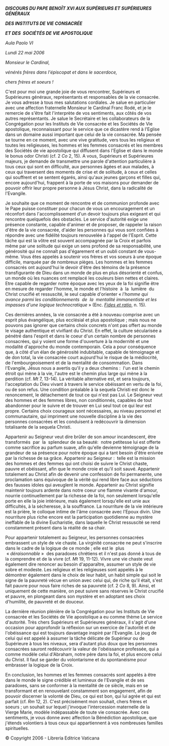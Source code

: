 ***DISCOURS DU PAPE BENOÎT XVI* *AUX SUPÉRIEURS ET SUPÉRIEURES GÉNÉRAUX***

***DES INSTITUTS DE VIE CONSACRÉE***

***ET DES  SOCIÉTÉS DE VIE APOSTOLIQUE***

*Aula Paolo VI*

*Lundi 22 mai 2006*

*Monsieur le Cardinal,*

*vénérés frères dans l'épiscopat et dans le sacerdoce,*

*chers frères et soeurs !*

C'est pour moi une grande joie de vous rencontrer, Supérieurs et Supérieures généraux, représentants et responsables de la vie consacrée. Je vous adresse à tous mes salutations cordiales. Je salue en particulier avec une affection fraternelle Monsieur le Cardinal Franc Rodé, et je le remercie de s'être fait l'interprète de vos sentiments, aux côtés de vos autres représentants. Je salue le Secrétaire et les collaborateurs de la Congrégation pour les Instituts de Vie consacrée et les Sociétés de Vie apostolique, reconnaissant pour le service que ce dicastère rend à l'Eglise dans un domaine aussi important que celui de la vie consacrée. Ma pensée se tourne en ce moment, avec une vive gratitude, vers tous les religieux et toutes les religieuses, les hommes et les femmes consacrés et les membres des Sociétés de vie apostolique qui diffusent dans l'Eglise et dans le monde le bonus odor Christi (cf. 2 *Co* 2, 15). A vous, Supérieurs et Supérieures majeurs, je demande de transmettre une parole d'attention particulière à tous ceux qui sont en difficulté, aux personnes âgées et aux malades, à ceux qui traversent des moments de crise et de solitude, à ceux et celles qui souffrent et se sentent égarés, ainsi qu'aux jeunes garçons et filles qui, encore aujourd'hui, frappent à la porte de vos maisons pour demander de pouvoir offrir leur propre personne à Jésus Christ, dans la radicalité de l'Evangile.

Je souhaite que ce moment de rencontre et de communion profonde avec le Pape puisse constituer pour chacun de vous un encouragement et un réconfort dans l'accomplissement d'un devoir toujours plus exigeant et qui rencontre quelquefois des obstacles. Le service d'autorité exige une présence constante, capable d'animer et de proposer, de rappeler la raison d'être de la vie consacrée, d'aider les personnes qui vous sont confiées à répondre avec une fidélité toujours renouvelée à l'appel de l'Esprit. Cette tâche qui est la vôtre est souvent accompagnée par la Croix et parfois même par une solitude qui exige un sens profond de sa responsabilité, une générosité qui ne connaît pas d'égarement et un oubli constant de vous-même. Vous êtes appelés à soutenir vos frères et vos soeurs à une époque difficile, marquée par de nombreux pièges. Les hommes et les femmes consacrés ont aujourd'hui le devoir d'être des témoins de la présence transfigurante de Dieu dans un monde de plus en plus désorienté et confus, un monde où les nuances ont remplacé les couleurs bien nettes et claires. Etre capable de regarder notre époque avec les yeux de la foi signifie être en mesure de regarder l'homme, le monde et l'histoire  à  la  lumière  du Christ crucifié et ressuscité, le seul capable d'orienter « *l'homme qui avance parmi les conditionnements  de  la  mentalité immanentiste et les impasses d'une logique technocratique* » (Enc. *[Fides et ratio](http://www.vatican.va/edocs/FRA0075/_INDEX.HTM)*, n. 15).

Ces dernières années, la vie consacrée a été à nouveau comprise avec un esprit plus évangélique, plus ecclésial et plus apostolique ; mais nous ne pouvons pas ignorer que certains choix concrets n'ont pas offert au monde le visage authentique et vivifiant du Christ. En effet, la culture sécularisée a pénétré dans l'esprit et dans le coeur d'un certain nombre de personnes consacrées, qui y voient une forme d'ouverture à la modernité et une modalité d'approche du monde contemporain. Cela a pour conséquence que, à côté d'un élan de générosité indubitable, capable de témoignage et de don total, la vie consacrée court aujourd'hui le risque de la médiocrité, de l'embourgeoisement et de la mentalité de consommation. Dans l'Evangile, Jésus nous a avertis qu'il y a deux chemins :  l'un est le chemin étroit qui mène à la vie, l'autre est le chemin plus large qui mène à la perdition (cf. *Mt* 7, 13-14). La véritable alternative est, et sera toujours, l'acceptation du Dieu vivant à travers le service obéissant en vertu de la foi, ou de son refus. Une condition préalable à la sequela Christi est donc le renoncement, le détachement de tout ce qui n'est pas Lui. Le Seigneur veut des hommes et des femmes libres, non conditionnés, capables de tout abandonner pour le suivre et de trouver en Lui seul tout ce qui leur est propre. Certains choix courageux sont nécessaires, au niveau personnel et communautaire, qui impriment une nouvelle discipline à la vie des personnes consacrées et les conduisent à redécouvrir la dimension totalisante de la sequela Christi.

Appartenir au Seigneur veut dire brûler de son amour incandescent, être transformés  par  la  splendeur de sa beauté:  notre petitesse lui est offerte comme sacrifice au parfum suave, afin qu'elle devienne témoignage de la grandeur de sa présence pour notre époque qui a tant besoin d'être enivrée par la richesse de sa grâce. Appartenir au Seigneur :  telle est la mission des hommes et des femmes qui ont choisi de suivre le Christ chaste, pauvre et obéissant, afin que le monde croie et qu'il soit sauvé. Appartenir totalement au Christ afin de devenir une confession de foi permanente, une proclamation sans équivoque de la vérité qui rend libre face aux séductions des fausses idoles qui aveuglent le monde. Appartenir au Christ signifie maintenir toujours ardente dans notre coeur une flamme vivante d'amour, nourrie continuellement par la richesse de la foi, non seulement lorsqu'elle porte en elle la joie intérieure, mais également lorsqu'elle est unie aux difficultés, à la sécheresse, à la souffrance. La nourriture de la vie intérieure est la prière, le colloque intime de l'âme consacrée avec l'Epoux divin. Une nourriture plus riche encore est la participation quotidienne au mystère ineffable de la divine Eucharistie, dans laquelle le Christ ressuscité se rend constamment présent dans la réalité de sa chair.

Pour appartenir totalement au Seigneur, les personnes consacrées embrassent un style de vie chaste. La virginité consacrée ne peut s'inscrire dans le cadre de la logique de ce monde ; elle est le  plus  « *déraisonnable* »  des paradoxes chrétiens et il n'est pas donné à tous de la comprendre et de la vivre (cf. *Mt* 19, 11-12). Vivre une vie chaste veut également dire renoncer au besoin d'apparaître, assumer un style de vie sobre et modeste. Les religieux et les religieuses sont appelés à le démontrer également dans le choix de leur habit, un habit simple qui soit le signe de la pauvreté vécue en union avec celui qui, de riche qu'il était, s'est fait pauvre pour nous faire riches de sa pauvreté (cf. 2 *Co* 8, 9). Ainsi, et uniquement de cette manière, on peut suivre sans réserves le Christ crucifié et pauvre, en plongeant dans son mystère et en adoptant ses choix d'humilité, de pauvreté et de douceur.

La dernière réunion plénière de la Congrégation pour les Instituts de Vie consacrée et les Sociétés de Vie apostolique a eu comme thème Le service d'autorité. Très chers Supérieurs et Supérieures généraux, il s'agit d'une occasion pour approfondir la réflexion sur un exercice de l'autorité et de l'obéissance qui est toujours davantage inspiré par l'Evangile. Le joug de celui qui est appelé à assumer la tâche délicate de Supérieur ou de Supérieure à tous les niveaux, sera d'autant plus doux que les personnes consacrées sauront redécouvrir la valeur de l'obéissance professée, qui a comme modèle celui d'Abraham, notre père dans la foi, et plus encore celui du Christ. Il faut se garder du volontarisme et du spontanéisme pour embrasser la logique de la Croix.

En conclusion, les hommes et les femmes consacrés sont appelés à être dans le monde le signe crédible et lumineux de l'Evangile et de ses paradoxes, sans se conformer à la mentalité de ce siècle, mais en se transformant et en renouvelant constamment son engagement, afin de pouvoir discerner la volonté de Dieu, ce qui est bon, qui lui agrée et qui est parfait (cf. *Rm* 12, 2). C'est précisément mon souhait, chers frères et soeurs ; un souhait sur lequel j'invoque l'intercession maternelle de la Vierge Marie, modèle indépassable de toute vie consacrée. Avec ces sentiments, je vous donne avec affection la Bénédiction apostolique, que j'étends volontiers à tous ceux qui appartiennent à vos nombreuses familles spirituelles.

© Copyright 2006 - Libreria Editrice Vaticana